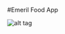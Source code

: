 #Emeril Food App

![alt tag](https://rawgit.com/leetified86/Emeril-FoodApp.git/Emeril-FoodApp/Emeril's%Grille.png)
